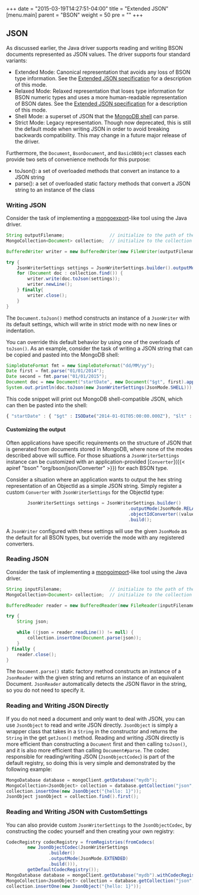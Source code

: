 +++
date = "2015-03-19T14:27:51-04:00"
title = "Extended JSON"
[menu.main]
  parent = "BSON"
  weight = 50
  pre = "<i class='fa'></i>"
+++

## JSON

As discussed earlier, the Java driver supports reading and writing BSON documents represented as JSON values. The driver supports four 
standard variants:   

- Extended Mode: Canonical representation that avoids any loss of BSON type information. See the 
[Extended JSON specification](https://github.com/mongodb/specifications/blob/master/source/extended-json.rst) for a description of this 
mode.
- Relaxed Mode:  Relaxed representation that loses type information for BSON numeric types and uses a more human-readable representation
of BSON dates. See the 
[Extended JSON specification](https://github.com/mongodb/specifications/blob/master/source/extended-json.rst) for a description of this 
mode.
- Shell Mode: a superset of JSON that the 
[MongoDB shell](http://docs.mongodb.org/manual/tutorial/getting-started-with-the-mongo-shell/) can parse. 
- Strict Mode: Legacy representation.  Though now deprecated, this is still the default mode when writing JSON in order to avoid breaking
backwards compatibility.  This may change in a future major release of the driver.

Furthermore, the `Document`, `BsonDocument`, and `BasicDBObject` classes each provide two sets of convenience methods for this purpose:

- toJson(): a set of overloaded methods that convert an instance to a JSON string
- parse(): a set of overloaded static factory methods that convert a JSON string to an instance of the class
 
### Writing JSON

Consider the task of implementing a [mongoexport](http://docs.mongodb.org/manual/reference/program/mongoexport/)-like tool using the 
Java driver.  
    
```java
String outputFilename;                 // initialize to the path of the file to write to
MongoCollection<Document> collection;  // initialize to the collection from which you want to query

BufferedWriter writer = new BufferedWriter(new FileWriter(outputFilename));

try {
    JsonWriterSettings settings = JsonWriterSettings.builder().outputMode(JsonMode.EXTENDED).build();
    for (Document doc : collection.find()) {
        writer.write(doc.toJson(settings));
        writer.newLine();
    } finally{
        writer.close();
    }
}

```

The `Document.toJson()` method constructs an instance of a `JsonWriter` with its default settings, which will write in strict mode with 
no new lines or indentation.  

You can override this default behavior by using one of the overloads of `toJson()`.  As an example, consider the task of writing a
 JSON string that can be copied and pasted into the MongoDB shell:
 
```java
SimpleDateFormat fmt = new SimpleDateFormat("dd/MM/yy");
Date first = fmt.parse("01/01/2014");
Date second = fmt.parse("01/01/2015");
Document doc = new Document("startDate", new Document("$gt", first).append("$lt", second)); 
System.out.println(doc.toJson(new JsonWriterSettings(JsonMode.SHELL))); 
```

This code snippet will print out MongoDB shell-compatible JSON, which can then be pasted into the shell:
 
```javascript
{ "startDate" : { "$gt" : ISODate("2014-01-01T05:00:00.000Z"), "$lt" : ISODate("2015-01-01T05:00:00.000Z") } }
```

#### Customizing the output

Often applications have specific requirements on the structure of JSON that is generated from documents stored in MongoDB, where none of
the modes described above will suffice.   For those situations a `JsonWriterSettings` instance can be customized with an application-provided 
[`Converter`]({{< apiref "bson" "org/bson/json/Converter" >}}) for each BSON type.
  
Consider a situation where an application wants to output the hex string representation of an ObjectId as a simple JSON string.  Simply 
register a custom `Converter` with `JsonWriterSettings` for the ObjectId type:

```java
        JsonWriterSettings settings = JsonWriterSettings.builder()
                                              .outputMode(JsonMode.RELAXED)
                                              .objectIdConverter((value, writer) -> writer.writeString(value.toHexString()))
                                              .build();
```

A `JsonWriter` configured with these settings will use the given `JsonMode` as the default for all BSON types, but override the mode
with any registered converters.

### Reading JSON

Consider the task of implementing a [mongoimport](http://docs.mongodb.org/manual/reference/program/mongoimport/)-like tool using the 
Java driver.  
    
```java
String inputFilename;                  // initialize to the path of the file to read from
MongoCollection<Document> collection;  // initialize to the collection to which you want to write

BufferedReader reader = new BufferedReader(new FileReader(inputFilename));

try {
    String json;

    while ((json = reader.readLine()) != null) {
        collection.insertOne(Document.parse(json));
    } 
} finally {
    reader.close();
}
```

The `Document.parse()` static factory method constructs an instance of a `JsonReader` with the given string and returns an instance of an
equivalent Document. `JsonReader` automatically detects the JSON flavor in the string, so you do not need to specify it.

### Reading and Writing JSON Directly
If you do not need a document and only want to deal with JSON, you can use `JsonObject` to read and write JSON directly. `JsonObject` 
is simply a wrapper class that takes in a `String` in the constructor and returns the `String` in the get `getJson()` method. 
Reading and writing JSON directly is more efficient than constructing a `Document` first and then calling `toJson()`, and it is also more efficient than calling `Document#parse`. 
The codec responsible for reading/writing JSON (`JsonObjectCodec`) is part of the default registry, so doing this is very simple 
and demonstrated by the following example:

```java
MongoDatabase database = mongoClient.getDatabase("mydb");
MongoCollection<JsonObject> collection = database.getCollection("json", JsonObject.class);
collection.insertOne(new JsonObject("{hello: 1}"));
JsonObject jsonObject = collection.find().first();
```

### Reading and Writing JSON with CustomSettings
You can also provide custom `JsonWriterSettings` to the `JsonObjectCodec`, by constructing the codec yourself and then creating your own registry:

```java
CodecRegistry codecRegistry = fromRegistries(fromCodecs(
        new JsonObjectCodec(JsonWriterSettings
                .builder()
                .outputMode(JsonMode.EXTENDED)
                .build())),
        getDefaultCodecRegistry());
MongoDatabase database = mongoClient.getDatabase("mydb").withCodecRegistry(codecRegistry);
MongoCollection<JsonObject> collection = database.getCollection("json", JsonObject.class);
collection.insertOne(new JsonObject("{hello: 1}"));
```

